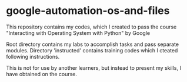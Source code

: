 # google-automation-os-and-files

This repository contains my codes, which I created to pass the course
"Interacting with Operating System with Python" by Google

Root directory contains my labs to accomplish tasks and pass separate modules.
Directory 'instructed' contains training codes which I cteated following
instructions.

This is not for use by another learners, but instead to present my skills,
I have obtained on the course.
